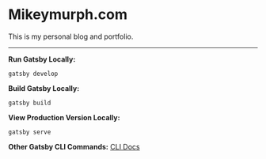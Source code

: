 # Mikeymurph.com

This is my personal blog and portfolio.

---

**Run Gatsby Locally:**
```
gatsby develop
```

**Build Gatsby Locally:**
```
gatsby build
```

**View Production Version Locally:**
```
gatsby serve
```

**Other Gatsby CLI Commands:**
[CLI Docs](https://www.gatsbyjs.org/docs/gatsby-cli/)
